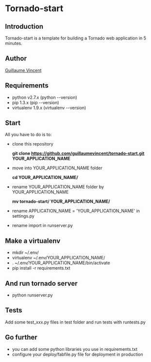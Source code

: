 Tornado-start
=============

Introduction
------------
Tornado-start is a template for building a Tornado web application in 5 minutes.

Author
------
[Guillaume Vincent](guillaumevincent.com)

Requirements
------------
*  python v2.7.x (python --version)
*  pip 1.3.x (pip --version)
*  virtualenv 1.9.x (virtualenv --version)

Start
-----
All you have to do is to:

*  clone this repository 

    __git clone https://github.com/guillaumevincent/tornado-start.git YOUR_APPLICATION_NAME__

*  move into YOUR_APPLICATION_NAME folder

    __cd YOUR_APPLICATION_NAME/__

*  rename YOUR_APPLICATION_NAME folder by YOUR_APPLICATION_NAME

    __mv tornado-start/ YOUR_APPLICATION_NAME/__

*  rename APPLICATION_NAME = 'YOUR_APPLICATION_NAME' in settings.py

*  rename import in runserver.py

Make a virtualenv
-----------------
*  mkdir ~/.env/
*  virtualenv ~/.env/YOUR_APPLICATION_NAME/
*  . ~/.env/YOUR_APPLICATION_NAME/bin/activate
*  pip install -r requirements.txt

And run tornado server
-------------------
*  python runserver.py

Tests
-----
Add some test_xxx.py files in test folder and run tests with runtests.py

Go further
----------
*  you can add some python libraries you use in requirements.txt
*  configure your deploy/fabfile.py file for deployment in production

